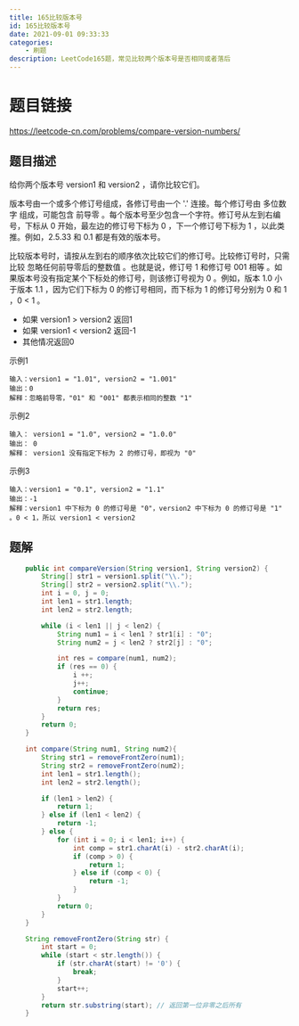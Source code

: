 ```yaml
---
title: 165比较版本号
id: 165比较版本号
date: 2021-09-01 09:33:33
categories:
    - 刷题
description: LeetCode165题，常见比较两个版本号是否相同或者落后
---
```

# 题目链接
https://leetcode-cn.com/problems/compare-version-numbers/

## 题目描述
给你两个版本号 version1 和 version2 ，请你比较它们。

版本号由一个或多个修订号组成，各修订号由一个 '.' 连接。每个修订号由 多位数字 组成，可能包含 前导零 。每个版本号至少包含一个字符。修订号从左到右编号，下标从 0 开始，最左边的修订号下标为 0 ，下一个修订号下标为 1 ，以此类推。例如，2.5.33 和 0.1 都是有效的版本号。

比较版本号时，请按从左到右的顺序依次比较它们的修订号。比较修订号时，只需比较 忽略任何前导零后的整数值 。也就是说，修订号 1 和修订号 001 相等 。如果版本号没有指定某个下标处的修订号，则该修订号视为 0 。例如，版本 1.0 小于版本 1.1 ，因为它们下标为 0 的修订号相同，而下标为 1 的修订号分别为 0 和 1 ，0 < 1 。

- 如果 version1 > version2 返回1
- 如果 version1 < version2 返回-1
- 其他情况返回0

示例1
```
输入：version1 = "1.01", version2 = "1.001"
输出：0
解释：忽略前导零，"01" 和 "001" 都表示相同的整数 "1"
```

示例2
```
输入： version1 = "1.0", version2 = "1.0.0"
输出： 0
解释： version1 没有指定下标为 2 的修订号，即视为 "0"
```
示例3
```
输入：version1 = "0.1", version2 = "1.1"
输出：-1
解释：version1 中下标为 0 的修订号是 "0"，version2 中下标为 0 的修订号是 "1" 。0 < 1，所以 version1 < version2
```

## 题解

```java   
    public int compareVersion(String version1, String version2) {
        String[] str1 = version1.split("\\.");
        String[] str2 = version2.split("\\.");
        int i = 0, j = 0;
        int len1 = str1.length;
        int len2 = str2.length;

        while (i < len1 || j < len2) {
            String num1 = i < len1 ? str1[i] : "0";
            String num2 = j < len2 ? str2[j] : "0";

            int res = compare(num1, num2);
            if (res == 0) {
                i ++;
                j++;
                continue;
            }
            return res;
        }
        return 0;
    }

    int compare(String num1, String num2){
        String str1 = removeFrontZero(num1);
        String str2 = removeFrontZero(num2); 
        int len1 = str1.length();
        int len2 = str2.length();

        if (len1 > len2) {
            return 1;
        } else if (len1 < len2) {
            return -1;
        } else {
            for (int i = 0; i < len1; i++) {
                int comp = str1.charAt(i) - str2.charAt(i);
                if (comp > 0) {
                    return 1;
                } else if (comp < 0) {
                    return -1;
                }
            }
            return 0;
        }
    }

    String removeFrontZero(String str) {
        int start = 0;
        while (start < str.length()) {
            if (str.charAt(start) != '0') {
                break;
            }
            start++;
        }
        return str.substring(start); // 返回第一位非零之后所有
    }
```